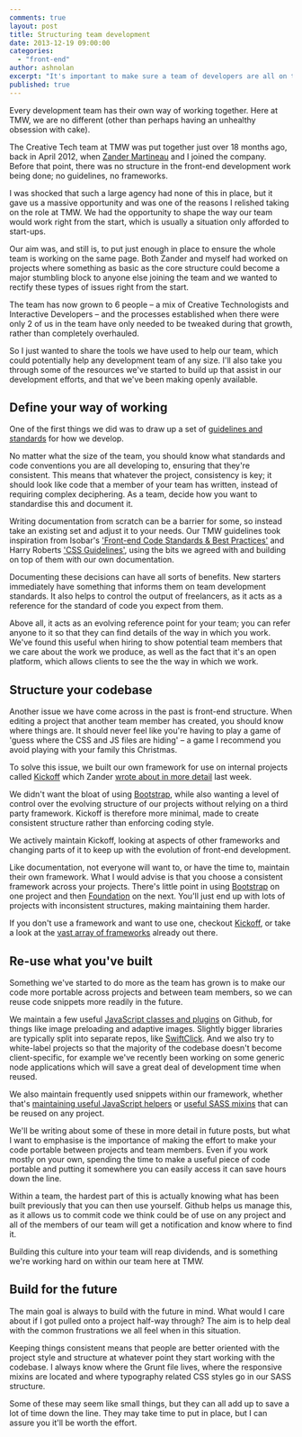 ```yaml
---
comments: true
layout: post
title: Structuring team development
date: 2013-12-19 09:00:00
categories:
  - "front-end"
author: ashnolan
excerpt: "It's important to make sure a team of developers are all on the same page when developing across multiple projects. We look at what helps our front-end team at TMW."
published: true
---
```


Every development team has their own way of working together.  Here at TMW, we are no different (other than perhaps having an unhealthy obsession with cake).

The Creative Tech team at TMW was put together just over 18 months ago, back in April 2012, when [Zander Martineau](https://twitter.com/mrmartineau) and I joined the company.  Before that point, there was no structure in the front-end development work being done; no guidelines, no frameworks.

I was shocked that such a large agency had none of this in place, but it gave us a massive opportunity and was one of the reasons I relished taking on the role at TMW. We had the opportunity to shape the way our team would work right from the start, which is usually a situation only afforded to start-ups.

Our aim was, and still is, to put just enough in place to ensure the whole team is working on the same page. Both Zander and myself had worked on projects where something as basic as the core structure could become a major stumbling block to anyone else joining the team and we wanted to rectify these types of issues right from the start.

The team has now grown to 6 people – a mix of Creative Technologists and Interactive Developers – and the processes established when there were only 2 of us in the team have only needed to be tweaked during that growth, rather than completely overhauled.

So I just wanted to share the tools we have used to help our team, which could potentially help any development team of any size. I'll also take you through some of the resources we've started to build up that assist in our development efforts, and that we've been making openly available.


## Define your way of working

One of the first things we did was to draw up a set of [guidelines and standards](http://tmwagency.github.io/TMW-frontend-guidelines/) for how we develop.

No matter what the size of the team, you should know what standards and code conventions you are all developing to, ensuring that they're consistent. This means that whatever the project, consistency is key; it should look like code that a member of your team has written, instead of requiring complex deciphering.  As a team, decide how you want to standardise this and document it.

Writing documentation from scratch can be a barrier for some, so instead take an existing set and adjust it to your needs. Our TMW guidelines took inspiration from Isobar's ['Front-end Code Standards & Best Practices'](http://isobar-idev.github.io/code-standards/) and Harry Roberts ['CSS Guidelines'](https://github.com/csswizardry/CSS-Guidelines), using the bits we agreed with and building on top of them with our own documentation.

Documenting these decisions can have all sorts of benefits. New starters immediately have something that informs them on team development standards.  It also helps to control the output of freelancers, as it acts as a reference for the standard of code you expect from them.

Above all, it acts as an evolving reference point for your team; you can refer anyone to it so that they can find details of the way in which you work. We've found this useful when hiring to show potential team members that we care about the work we produce, as well as the fact that it's an open platform, which allows clients to see the the way in which we work.


## Structure your codebase

Another issue we have come across in the past is front-end structure. When editing a project that another team member has created, you should know where things are. It should never feel like you're having to play a game of 'guess where the CSS and JS files are hiding' – a game I recommend you avoid playing with your family this Christmas.

To solve this issue, we built our own framework for use on internal projects called [Kickoff](http://tmwagency.github.io/kickoff/) which Zander [wrote about in more detail](labs.tmw.co.uk/2013/12/introducing-kickoff/) last week.

We didn't want the bloat of using [Bootstrap](http://getbootstrap.com/), while also wanting a level of control over the evolving structure of our projects without relying on a third party framework. Kickoff is therefore more minimal, made to create consistent structure rather than enforcing coding style.

We actively maintain Kickoff, looking at aspects of other frameworks and changing parts of it to keep up with the evolution of front-end development.

Like documentation, not everyone will want to, or have the time to, maintain their own framework. What I would advise is that you choose a consistent framework across your projects. There's little point in using [Bootstrap](http://getbootstrap.com/) on one project and then [Foundation](http://foundation.zurb.com/) on the next.  You'll just end up with lots of projects with inconsistent structures, making maintaining them harder.

If you don't use a framework and want to use one, checkout [Kickoff](http://tmwagency.github.io/kickoff/), or take a look at the [vast array of frameworks](http://usablica.github.io/front-end-frameworks/compare.html) already out there.


## Re-use what you've built

Something we've started to do more as the team has grown is to make our code more portable across projects and between team members, so we can reuse code snippets more readily in the future.

We maintain a few useful [JavaScript classes and plugins](https://github.com/tmwagency/js-classes-and-plugins) on Github, for things like image preloading and adaptive images. Slightly bigger libraries are typically split into separate repos, like [SwiftClick](https://github.com/tmwagency/swiftclick). And we also try to white-label projects so that the majority of the codebase doesn't become client-specific, for example we've recently been working on some generic node applications which will save a great deal of development time when reused.

We also maintain frequently used snippets within our framework, whether that's [maintaining useful JavaScript helpers](https://github.com/tmwagency/kickoff/tree/master/js/helpers) or [useful SASS mixins](https://github.com/tmwagency/kickoff/tree/master/scss/mixins) that can be reused on any project.

We'll be writing about some of these in more detail in future posts, but what I want to emphasise is the importance of making the effort to make your code portable between projects and team members. Even if you work mostly on your own, spending the time to make a useful piece of code portable and putting it somewhere you can easily access it can save hours down the line.

Within a team, the hardest part of this is actually knowing what has been built previously that you can then use yourself. Github helps us manage this, as it allows us to commit code we think could be of use on any project and all of the members of our team will get a notification and know where to find it.

Building this culture into your team will reap dividends, and is something we're working hard on within our team here at TMW.

## Build for the future

The main goal is always to build with the future in mind. What would I care about if I got pulled onto a project half-way through? The aim is to help deal with the common frustrations we all feel when in this situation.

Keeping things consistent means that people are better oriented with the project style and structure at whatever point they start working with the codebase. I always know where the Grunt file lives, where the responsive mixins are located and where typography related CSS styles go in our SASS structure.

Some of these may seem like small things, but they can all add up to save a lot of time down the line. They may take time to put in place, but I can assure you it'll be worth the effort.